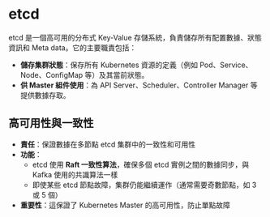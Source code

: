 # etcd

etcd 是一個高可用的分布式 Key-Value 存儲系統，負責儲存所有配置數據、狀態資訊和 Meta data。它的主要職責包括：

- **儲存集群狀態**：保存所有 Kubernetes 資源的定義（例如 Pod、Service、Node、ConfigMap 等）及其當前狀態。
- **供 Master 組件使用**：為 API Server、Scheduler、Controller Manager 等提供數據存取。
## 高可用性與一致性

- **責任**：保證數據在多節點 etcd 集群中的一致性和可用性
- **功能**：
  - etcd 使用 **Raft 一致性算法**，確保多個 etcd 實例之間的數據同步，與 Kafka 使用的共識算法一樣
  - 即使某些 etcd 節點故障，集群仍能繼續運作（通常需要奇數節點，如 3 或 5 個）
- **重要性**：這保證了 Kubernetes Master 的高可用性，防止單點故障